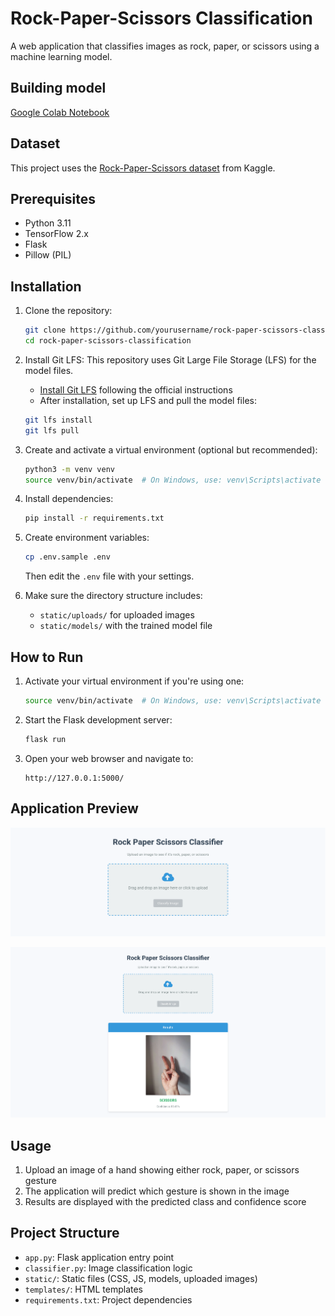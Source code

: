 # Rock-Paper-Scissors Classification

A web application that classifies images as rock, paper, or scissors using a machine learning model.

## Building model

[Google Colab Notebook](https://colab.research.google.com/drive/1RAiDqzZs6nr5sd3RExpS3EUqhDu8H58H?usp=sharing)

## Dataset

This project uses the [Rock-Paper-Scissors dataset](https://www.kaggle.com/datasets/alexandredj/rock-paper-scissors-dataset) from Kaggle.

## Prerequisites

- Python 3.11
- TensorFlow 2.x
- Flask
- Pillow (PIL)

## Installation

1. Clone the repository:
   ```bash
   git clone https://github.com/yourusername/rock-paper-scissors-classification.git
   cd rock-paper-scissors-classification
   ```

2. Install Git LFS:
   This repository uses Git Large File Storage (LFS) for the model files.
   - [Install Git LFS](https://git-lfs.com) following the official instructions
   - After installation, set up LFS and pull the model files:
   ```bash
   git lfs install
   git lfs pull
   ```

3. Create and activate a virtual environment (optional but recommended):
   ```bash
   python3 -m venv venv
   source venv/bin/activate  # On Windows, use: venv\Scripts\activate
   ```

4. Install dependencies:
   ```bash
   pip install -r requirements.txt
   ```

5. Create environment variables:
   ```bash
   cp .env.sample .env
   ```
   Then edit the `.env` file with your settings.

6. Make sure the directory structure includes:
   - `static/uploads/` for uploaded images
   - `static/models/` with the trained model file

## How to Run

1. Activate your virtual environment if you're using one:
   ```bash
   source venv/bin/activate  # On Windows, use: venv\Scripts\activate
   ```

2. Start the Flask development server:
   ```bash
   flask run
   ```

3. Open your web browser and navigate to:
   ```
   http://127.0.0.1:5000/
   ```

## Application Preview

![Rock-Paper-Scissors Classifier](images/Rock-Paper-Scissors_Classifier01.png)

![Rock-Paper-Scissors Classifier](images/Rock-Paper-Scissors_Classifier02.png)

## Usage

1. Upload an image of a hand showing either rock, paper, or scissors gesture
2. The application will predict which gesture is shown in the image
3. Results are displayed with the predicted class and confidence score

## Project Structure

- `app.py`: Flask application entry point
- `classifier.py`: Image classification logic
- `static/`: Static files (CSS, JS, models, uploaded images)
- `templates/`: HTML templates
- `requirements.txt`: Project dependencies